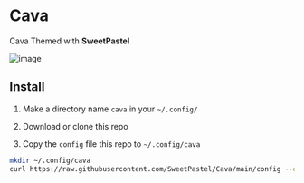 # Cava
Cava Themed with **SweetPastel**

![image](https://user-images.githubusercontent.com/65948476/183904828-4275773b-f3fd-44cc-8b7c-ccdfa6685421.png)

## Install

1. Make a directory name ``cava`` in your ``~/.config/``

2. Download or clone this repo

3. Copy the ``config`` file this repo to ``~/.config/cava``

```sh
mkdir ~/.config/cava
curl https://raw.githubusercontent.com/SweetPastel/Cava/main/config --output ~/.config/cava/config
```
